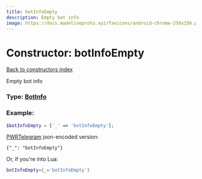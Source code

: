```yaml
---
title: botInfoEmpty
description: Empty bot info
image: https://docs.madelineproto.xyz/favicons/android-chrome-256x256.png
---
```

# Constructor: botInfoEmpty  
[Back to constructors index](index.md)



Empty bot info




### Type: [BotInfo](../types/BotInfo.md)


### Example:

```php
$botInfoEmpty = ['_' => 'botInfoEmpty'];
```  

[PWRTelegram](https://pwrtelegram.xyz) json-encoded version:

```
{"_": "botInfoEmpty"}
```


Or, if you're into Lua:

```lua
botInfoEmpty={_='botInfoEmpty'}

```


